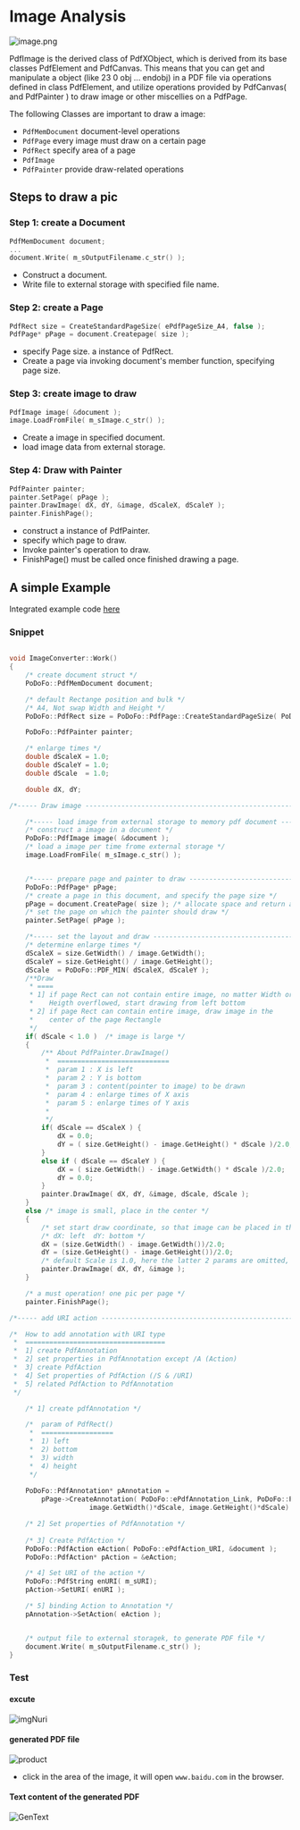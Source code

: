 Image Analysis
==============

![image.png](https://raw.github.com/Universefei/podofomemo/master/doc/feifigure/Image.png)

PdfImage is the derived class of PdfXObject, which is derived from its base
classes PdfElement and PdfCanvas. This means that you can get and manipulate a
object (like 23 0 obj ... endobj) in a PDF file via operations defined in class 
PdfElement, and utilize operations provided by PdfCanvas( and PdfPainter ) to 
draw image or other miscellies on a PdfPage.

The following Classes are important to draw a image:
* `PdfMemDocument` document-level operations
* `PdfPage` every image must draw on a certain page
* `PdfRect` specify area of a page
* `PdfImage`
* `PdfPainter` provide draw-related operations


## Steps to draw a pic

### Step 1: create a Document
```C
PdfMemDocument document;
...
document.Write( m_sOutputFilename.c_str() );
```
* Construct a document.
* Write file to external storage with specified file name.

### Step 2: create a Page
```C
PdfRect size = CreateStandardPageSize( ePdfPageSize_A4, false );
PdfPage* pPage = document.Createpage( size );
```
* specify Page size. a instance of PdfRect.
* Create a page via invoking document's member function, specifying page size.

### Step 3: create image to draw
```C
PdfImage image( &document );
image.LoadFromFile( m_sImage.c_str() );
```
* Create a image in specified document.
* load image data from external storage.

### Step 4: Draw with Painter
```C
PdfPainter painter;
painter.SetPage( pPage );
painter.DrawImage( dX, dY, &image, dScaleX, dScaleY );
painter.FinishPage();
```
* construct a instance of PdfPainter.
* specify which page to draw.
* Invoke painter's operation to draw.
* FinishPage() must be called once finished drawing a page.


## A simple Example

Integrated example code [here](https://github.com/Universefei/podofomemo/tree/master/podofoSRC/feicode/imgNuri)

### Snippet
```C

void ImageConverter::Work() 
{
	/* create document struct */
    PoDoFo::PdfMemDocument document;

	/* default Rectange position and bulk */
	/* A4, Not swap Width and Height */
    PoDoFo::PdfRect size = PoDoFo::PdfPage::CreateStandardPageSize( PoDoFo::ePdfPageSize_A4, false );

    PoDoFo::PdfPainter painter;

	/* enlarge times */
    double dScaleX = 1.0;
    double dScaleY = 1.0;
    double dScale  = 1.0;

	double dX, dY;

/*----- Draw image --------------------------------------------------------------*/

	/*----- load image from external storage to memory pdf document -------------*/
	/* construct a image in a document */
	PoDoFo::PdfImage image( &document );
	/* load a image per time frome external storage */
	image.LoadFromFile( m_sImage.c_str() );


	/*----- prepare page and painter to draw ------------------------------------*/
	PoDoFo::PdfPage* pPage;
	/* create a page in this document, and specify the page size */
	pPage = document.CreatePage( size ); /* allocate space and return a pointer */
	/* set the page on which the painter should draw */
	painter.SetPage( pPage );

	/*----- set the layout and draw --------------------------------------------*/
	/* determine enlarge times */
	dScaleX = size.GetWidth() / image.GetWidth();
	dScaleY = size.GetHeight() / image.GetHeight();
	dScale  = PoDoFo::PDF_MIN( dScaleX, dScaleY );
	/**Draw
	 * ====
	 * 1] if page Rect can not contain entire image, no matter Width or
	 *    Heigth overflowed, start drawing from left bottom
	 * 2] if page Rect can contain entire image, draw image in the 
	 *    center of the page Rectangle
	 */
	if( dScale < 1.0 )  /* image is large */
	{
		/** About PdfPainter.DrawImage()
		 *  ============================
		 *  param 1 : X is left 
		 *  param 2 : Y is bottom 
		 *  param 3 : content(pointer to image) to be drawn
		 *  param 4 : enlarge times of X axis
		 *  param 5 : enlarge times of Y axis
		 *  
		 */
		if( dScale == dScaleX ) {
			dX = 0.0;
			dY = ( size.GetHeight() - image.GetHeight() * dScale )/2.0;
		}
		else if ( dScale == dScaleY ) {
			dX = ( size.GetWidth() - image.GetWidth() * dScale )/2.0;
			dY = 0.0;
		}
		painter.DrawImage( dX, dY, &image, dScale, dScale );
	}
	else /* image is small, place in the center */
	{
		/* set start draw coordinate, so that image can be placed in the center of the Rect */
		/* dX: left  dY: bottom */
		dX = (size.GetWidth() - image.GetWidth())/2.0;
		dY = (size.GetHeight() - image.GetHeight())/2.0;
		/* default Scale is 1.0, here the latter 2 params are omitted, using default value */
		painter.DrawImage( dX, dY, &image );
	}

	/* a must operation! one pic per page */
	painter.FinishPage();

/*----- add URI action -----------------------------------------------------------------*/

/*  How to add annotation with URI type
 *  ===================================
 *  1] create PdfAnnotation
 *  2] set properties in PdfAnnotation except /A (Action)
 *  3] create PdfAction
 *  4] Set properties of PdfAction (/S & /URI)
 *  5] related PdfAction to PdfAnnotation
 */

	/* 1] create pdfAnnotation */

	/*  param of PdfRect()
	 *  ==================
	 *  1) left
	 *  2) bottom
	 *  3) width
	 *  4) height
	 */
	
	PoDoFo::PdfAnnotation* pAnnotation = 
		pPage->CreateAnnotation( PoDoFo::ePdfAnnotation_Link, PoDoFo::PdfRect(dX, dY, 
					image.GetWidth()*dScale, image.GetHeight()*dScale) );

    /* 2] Set properties of PdfAnnotation */
	
	/* 3] Create PdfAction */
	PoDoFo::PdfAction eAction( PoDoFo::ePdfAction_URI, &document );
	PoDoFo::PdfAction* pAction = &eAction;

	/* 4] Set URI of the action */
	PoDoFo::PdfString enURI( m_sURI);
	pAction->SetURI( enURI );

	/* 5] binding Action to Annotation */
    pAnnotation->SetAction( eAction );


	/* output file to external storagek, to generate PDF file */
    document.Write( m_sOutputFilename.c_str() );
}

```

### Test

#### excute
![imgNuri](https://raw.github.com/Universefei/podofomemo/master/doc/feifigure/imgNuri.png)

#### generated PDF file
![product](https://raw.github.com/Universefei/podofomemo/master/doc/feifigure/product.png)
* click in the area of the image, it will open `www.baidu.com` in the browser.

#### Text content of the generated PDF
![GenText](https://raw.github.com/Universefei/podofomemo/master/doc/feifigure/GenText.png)

